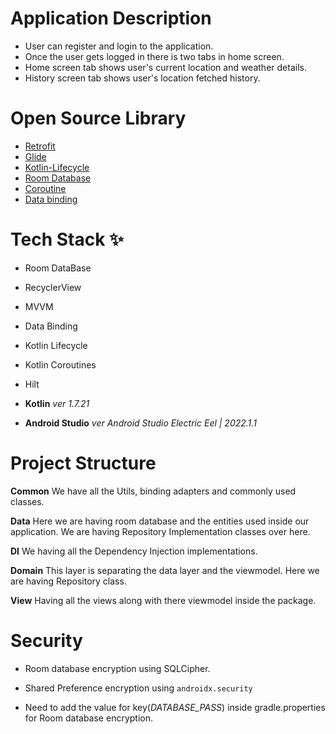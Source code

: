 # Application Description

* User can register and login to the application.
* Once the user gets logged in there is two tabs in home screen.
* Home screen tab shows user's current location and weather details.
* History screen tab shows user's location fetched history.

# Open Source Library

* [Retrofit](https://square.github.io/retrofit/)
* [Glide](https://github.com/bumptech/glide)
* [Kotlin-Lifecycle](https://developer.android.com/jetpack/androidx/releases/lifecycle)
* [Room Database](https://developer.android.com/training/data-storage/room)
* [Coroutine](https://kotlinlang.org/docs/coroutines-overview.html)
* [Data binding](https://developer.android.com/topic/libraries/data-binding)

# Tech Stack ✨

* Room DataBase
* RecyclerView
* MVVM
* Data Binding
* Kotlin Lifecycle
* Kotlin Coroutines
* Hilt


* **Kotlin** _ver 1.7.21_
* **Android Studio** _ver Android Studio Electric Eel | 2022.1.1_

# Project Structure

**Common**
We have all the Utils, binding adapters and commonly used classes.

**Data**
Here we are having room database and the entities used inside our application.
We are having Repository Implementation classes over here.

**DI**
We having all the Dependency Injection implementations.

**Domain**
This layer is separating the data layer and the viewmodel.
Here we are having Repository class.

**View**
Having all the views along with there viewmodel inside the package.

# Security

* Room database encryption using SQLCipher.
* Shared Preference encryption using `androidx.security`


* Need to add the value for key(_DATABASE_PASS_) inside gradle.properties for Room database
  encryption.
